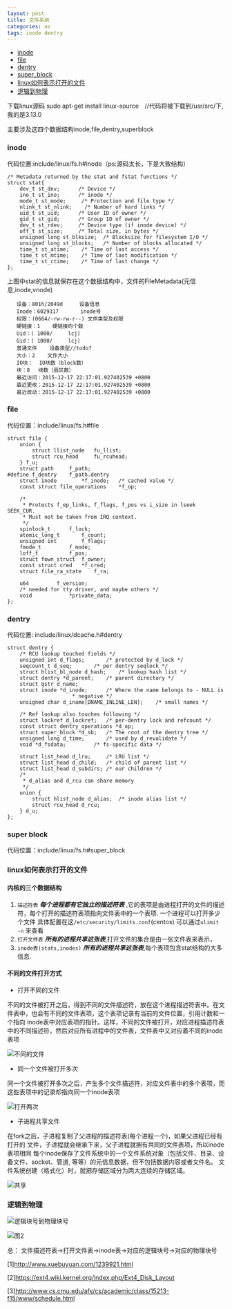 ```yaml
---
layout: post
title: 文件系统
categories: os
tags: inode dentry
---
```


*   [inode](#inode)
*   [file](#file)
*   [dentry](#dentry)
*   [super_block](#super_block)
*   [linux如何表示打开的文件](#open_file)
*   [逻辑到物理](#virtual_to_physics)

下载linux源码
    sudo apt-get install linux-source　//代码将被下载到/usr/src/下,我的是3.13.0

主要涉及这四个数据结构inode,file,dentry,superblock

<h3 id="inode">inode</h3>

代码位置:include/linux/fs.h#inode（ps:源码太长，下是大致结构）

    /* Metadata returned by the stat and fstat functions */
    struct stat{
        dev_t st_dev;      /* Device */
        ino_t st_ino;      /* inode */
        mode_t st_mode;     /* Protection and file type */
        nlink_t st_nlink;    /* Number of hard links */
        uid_t st_uid;      /* User ID of owner */
        gid_t st_gid;      /* Group ID of owner */
        dev_t st_rdev;     /* Device type (if inode device) */
        off_t st_size;     /* Total size, in bytes */
        unsigned long st_blksize;  /* Blocksize for filesystem I/O */
        unsigned long st_blocks;   /* Number of blocks allocated */
        time_t st_atime;    /* Time of last access */
        time_t st_mtime;    /* Time of last modification */
        time_t st_ctime;    /* Time of last change */
    };

上图中stat的信息就保存在这个数据结构中，文件的FileMetadata(元信息,inode,vnode)

       设备：801h/2049d　　  设备信息
       Inode：6029317       inode号
       权限：(0664/-rw-rw-r--) 文件类型及权限
       硬链接：1    硬链接的个数
       Uid：( 1000/     lcj)
       Gid：( 1000/     lcj)
       普通文件    设备类型//todo?
       大小：2    文件大小
       IO块：  IO块数（block数）
       块：8　 块数（扇区数）
       最近访问：2015-12-17 22:17:01.927402539 +0800
       最近更改：2015-12-17 22:17:01.927402539 +0800
       最近改动：2015-12-17 22:17:01.927402539 +0800


<h3 id="file">file</h3>
代码位置：include/linux/fs.h#file

    struct file {
        union {
            struct llist_node	fu_llist;
            struct rcu_head 	fu_rcuhead;
        } f_u;
        struct path		f_path;
    #define f_dentry	f_path.dentry
        struct inode		*f_inode;	/* cached value */
        const struct file_operations	*f_op;

        /*
         * Protects f_ep_links, f_flags, f_pos vs i_size in lseek SEEK_CUR.
         * Must not be taken from IRQ context.
         */
        spinlock_t		f_lock;
        atomic_long_t		f_count;
        unsigned int 		f_flags;
        fmode_t			f_mode;
        loff_t			f_pos;
        struct fown_struct	f_owner;
        const struct cred	*f_cred;
        struct file_ra_state	f_ra;

        u64			f_version;
        /* needed for tty driver, and maybe others */
        void			*private_data;
    };

<h3 id="dentry">dentry</h3>
代码位置: include/linux/dcache.h#dentry

    struct dentry {
        /* RCU lookup touched fields */
        unsigned int d_flags;		/* protected by d_lock */
        seqcount_t d_seq;		/* per dentry seqlock */
        struct hlist_bl_node d_hash;	/* lookup hash list */
        struct dentry *d_parent;	/* parent directory */
        struct qstr d_name;
        struct inode *d_inode;		/* Where the name belongs to - NULL is
                         * negative */
        unsigned char d_iname[DNAME_INLINE_LEN];	/* small names */

        /* Ref lookup also touches following */
        struct lockref d_lockref;	/* per-dentry lock and refcount */
        const struct dentry_operations *d_op;
        struct super_block *d_sb;	/* The root of the dentry tree */
        unsigned long d_time;		/* used by d_revalidate */
        void *d_fsdata;			/* fs-specific data */

        struct list_head d_lru;		/* LRU list */
        struct list_head d_child;	/* child of parent list */
        struct list_head d_subdirs;	/* our children */
        /*
         * d_alias and d_rcu can share memory
         */
        union {
            struct hlist_node d_alias;	/* inode alias list */
            struct rcu_head d_rcu;
        } d_u;
    };

<h3 id="super_block">super block</h3>
代码位置：include/linux/fs.h#super_block

<h3 id="open_file">linux如何表示打开的文件</h3>

#### 内核的三个数据结构

1.  `描述符表`    ***每个进程都有它独立的描述符表*** ,它的表项是由进程打开的文件的描述符，每个打开的描述符表项指向文件表中的一个表项.
    一个进程可以打开多少个文件 具体配置在这`/etc/security/limits.conf`(centos) 可以通过`ulimit -n` 来查看
2.  `打开文件表` ***所有的进程共享这张表***,打开文件的集合是由一张文件表来表示，
3.  `inode表(stats,inodes)` ***所有的进程共享这张表***,每个表项包含stat结构的大多信息.

#### 不同的文件打开方式

*  打开不同的文件

不同的文件被打开之后，得到不同的文件描述符，放在这个进程描述符表中。在文件表中，也会有不同的文件表项，这个表项记录有当前的文件位置，引用计数和一个指向
inode表中对应表项的指针。这样，不同的文件被打开，对应进程描述符表中的不同描述符，然后对应所有进程中的文件表，文件表中又对应着不同的inode表项

![不同的文件](http://lcj1992.github.io/images/file_system/open_file.png)

*  同一个文件被打开多次

同一个文件被打开多次之后，产生多个文件描述符，对应文件表中的多个表项，而这些表项中的记录却指向同一个inode表项

![打开两次](http://lcj1992.github.io/images/file_system/open_twice.png)

*  子进程共享文件

在fork之后，子进程复制了父进程的描述符表(每个进程一个)，如果父进程已经有打开的 文件，子进程就会继承下来，父子进程就拥有共同的文件表项，所以inode表项相同
每个inode保存了文件系统中的一个文件系统对象（包括文件、目录、设备文件、socket、管道, 等等）的元信息数据，但不包括数据内容或者文件名。
文件系统创建（格式化）时，就把存储区域分为两大连续的存储区域。

![共享](http://lcj1992.github.io/images/file_system/fork_file.png)

<h3 id="virtual_to_physics">逻辑到物理</h3>

![逻辑块号到物理块号](/images/file_system/vir_to_phy.jpg)

![图2](/images/file_system/linuxIo.png)

总：
文件描述符表->打开文件表->inode表->对应的逻辑块号->对应的物理块号　

[1]<http://www.xuebuyuan.com/1239921.html>

[2]<https://ext4.wiki.kernel.org/index.php/Ext4_Disk_Layout>

[3]<http://www.cs.cmu.edu/afs/cs/academic/class/15213-f15/www/schedule.html>